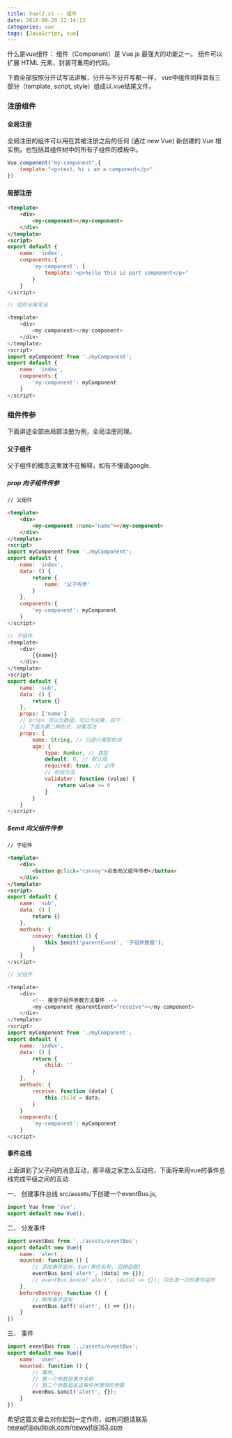 ```yaml
---
title: Vue(2.x) -- 组件
date: 2018-08-20 22:14:13
categories: vue
tags: [JavaScript, vue]
---
```


什么是vue组件：
    组件（Component）是 Vue.js 最强大的功能之一。
    组件可以扩展 HTML 元素，封装可重用的代码。

下面全部按照分开试写法讲解，分开与不分开写都一样，
vue中组件同样具有三部分（template, script, style）组成以.vue结尾文件。

### 注册组件

#### 全局注册

全局注册的组件可以用在其被注册之后的任何 (通过 new Vue) 新创建的 Vue 根实例，也包括其组件树中的所有子组件的模板中。
```js
Vue.component("my-component",{
    template:"<p>test，hi i am a component</p>"
})
```
#### 局部注册

```html
<template>
    <div>
        <my-component></my-component>
    </div>
</template>
<script>
export default {
    name: 'index',
    components:{
        'my-component': { 
            template:'<p>hello this is part component</p>'
        }
    }
</script>

// 组件分离写法

<template>
    <div>
        <my-component></my-component>
    </div>
</template>
<script>
import myComponent from './myComponent';
export default {
    name: 'index',
    components:{
        'my-component': myComponent
    }
</script>
```

### 组件传参
下面讲述全部由局部注册为例，全局注册同理。

#### 父子组件
父子组件的概念这里就不在解释，如有不懂请google.

##### prop 向子组件传参
```html
// 父组件

<template>
    <div>
        <my-component :name="name"></my-component>
    </div>
</template>
<script>
import myComponent from './myComponent';
export default {
    name: 'index',
    data: () {
        return {
            name: '父子传参'
        }
    },
    components:{
        'my-component': myComponent
    }
</script>

// 子组件
<template>
    <div>
        {{name}}
    </div>
</template>
<script>
export default {
    name: 'sub',
    data: () {
        return {}
    },
    props: ['name']
    // props 可以为数组，可以为对象，如下：
    // 下面为第二种形式，对象写法
    props: {
        name: String, // 只进行类型检测
        age: {
            type: Number, // 类型
            default: 0, // 默认值
            required: true, // 必传
            // 检验方法
            validator: function (value) {
                return value >= 0
            }
        }
    }
</script>
```

##### $emit 向父组件传参

```html
// 子组件

<template>
    <div>
        <button @click="convey">点击向父组件传参</button>
    </div>
</template>
<script>
export default {
    name: 'sub',
    data: () {
        return {}
    },
    methods: {
        convey: function () {
            this.$emit('parentEvent', '子组件数据');
        }
    }
</script>

// 父组件

<template>
    <div>
        <!-- 接受子组件参数方法事件 -->
        <my-component @parentEvent="receive"></my-component>
    </div>
</template>
<script>
import myComponent from './myComponent';
export default {
    name: 'index',
    data: () {
        return {
            child: ''
        }
    },
    methods: {
        receive: function (data) {
            this.child = data;
        }
    }
    components:{
        'my-component': myComponent
    }
</script>
```

#### 事件总线

上面讲到了父子间的消息互动，那平级之家怎么互动的，下面将来用vue的事件总线完成平级之间的互动.

一、 创建事件总线
    src/assets/下创建一个eventBus.js,
```js
import Vue from 'Vue';
export default new Vue();
```

二、 分发事件

```js
import eventBus from '../assets/eventBus';
export default new Vue({
    name: 'alert',
    mounted: function () {
        // 添加事件监听，$on(事件名称, 回掉函数)
        eventBus.$on('alert', (data) => {});
        // eventBus.$once('alert', (data) => {}); 只出发一次的事件监听
    },
    beforeDestroy: function () {
        // 移除事件监听
        eventBus.$off('alert', () => {});
    }
})
```

三、 事件
```js
import eventBus from '../assets/eventBus';
export default new Vue({
    name: 'user',
    mounted: function () {
        // 事件,
        // 第一个参数是事件名称
        // 第二个参数是发送事件所携带的参数
        evenBus.$emit('alert', {});
    }
})
```


希望这篇文章会对你起到一定作用，如有问题请联系
newwjf@outlook.com/newwjf@163.com